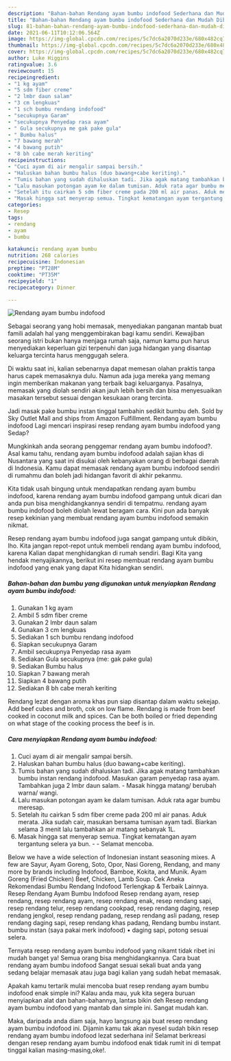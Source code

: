 ```yaml
---
description: "Bahan-bahan Rendang ayam bumbu indofood Sederhana dan Mudah Dibuat"
title: "Bahan-bahan Rendang ayam bumbu indofood Sederhana dan Mudah Dibuat"
slug: 81-bahan-bahan-rendang-ayam-bumbu-indofood-sederhana-dan-mudah-dibuat
date: 2021-06-11T10:12:06.564Z
image: https://img-global.cpcdn.com/recipes/5c7dc6a2070d233e/680x482cq70/rendang-ayam-bumbu-indofood-foto-resep-utama.jpg
thumbnail: https://img-global.cpcdn.com/recipes/5c7dc6a2070d233e/680x482cq70/rendang-ayam-bumbu-indofood-foto-resep-utama.jpg
cover: https://img-global.cpcdn.com/recipes/5c7dc6a2070d233e/680x482cq70/rendang-ayam-bumbu-indofood-foto-resep-utama.jpg
author: Luke Higgins
ratingvalue: 3.6
reviewcount: 15
recipeingredient:
- "1 kg ayam"
- "5 sdm fiber creme"
- "2 lmbr daun salam"
- "3 cm lengkuas"
- "1 sch bumbu rendang indofood"
- "secukupnya Garam"
- "secukupnya Penyedap rasa ayam"
- " Gula secukupnya me gak pake gula"
- " Bumbu halus"
- "7 bawang merah"
- "4 bawang putih"
- "8 bh cabe merah keriting"
recipeinstructions:
- "Cuci ayam di air mengalir sampai bersih."
- "Haluskan bahan bumbu halus (duo bawang+cabe keriting)."
- "Tumis bahan yang sudah dihaluskan tadi. Jika agak matang tambahkan bumbu instan rendang indofood. Masukan garam penyedap rasa ayam. Tambahkan juga 2 lmbr daun salam. Masak hingga matang/ berubah warna/ wangi."
- "Lalu masukan potongan ayam ke dalam tumisan. Aduk rata agar bumbu meresap."
- "Setelah itu cairkan 5 sdm fiber creme pada 200 ml air panas. Aduk merata. Jika sudah cair, masukan bersama tumisan ayam tadi. Biarkan selama 3 menit lalu tambahkan air matang sebanyak 1L."
- "Masak hingga sat menyerap semua. Tingkat kematangan ayam tergantung selera ya bun.  Selamat mencoba."
categories:
- Resep
tags:
- rendang
- ayam
- bumbu

katakunci: rendang ayam bumbu 
nutrition: 268 calories
recipecuisine: Indonesian
preptime: "PT28M"
cooktime: "PT35M"
recipeyield: "1"
recipecategory: Dinner

---
```



![Rendang ayam bumbu indofood](https://img-global.cpcdn.com/recipes/5c7dc6a2070d233e/680x482cq70/rendang-ayam-bumbu-indofood-foto-resep-utama.jpg)

Sebagai seorang yang hobi memasak, menyediakan panganan mantab buat famili adalah hal yang menggembirakan bagi kamu sendiri. Kewajiban seorang istri bukan hanya menjaga rumah saja, namun kamu pun harus menyediakan keperluan gizi terpenuhi dan juga hidangan yang disantap keluarga tercinta harus menggugah selera.

Di waktu  saat ini, kalian sebenarnya dapat memesan olahan praktis tanpa harus capek memasaknya dulu. Namun ada juga mereka yang memang ingin memberikan makanan yang terbaik bagi keluarganya. Pasalnya, memasak yang diolah sendiri akan jauh lebih bersih dan bisa menyesuaikan masakan tersebut sesuai dengan kesukaan orang tercinta. 

Jadi masak pake bumbu instan tinggal tambahin sedikit bumbu deh. Sold by Sky Outlet Mall and ships from Amazon Fulfillment. Rendang ayam bumbu indofood Lagi mencari inspirasi resep rendang ayam bumbu indofood yang Sedap?

Mungkinkah anda seorang penggemar rendang ayam bumbu indofood?. Asal kamu tahu, rendang ayam bumbu indofood adalah sajian khas di Nusantara yang saat ini disukai oleh kebanyakan orang di berbagai daerah di Indonesia. Kamu dapat memasak rendang ayam bumbu indofood sendiri di rumahmu dan boleh jadi hidangan favorit di akhir pekanmu.

Kita tidak usah bingung untuk mendapatkan rendang ayam bumbu indofood, karena rendang ayam bumbu indofood gampang untuk dicari dan anda pun bisa menghidangkannya sendiri di tempatmu. rendang ayam bumbu indofood boleh diolah lewat beragam cara. Kini pun ada banyak resep kekinian yang membuat rendang ayam bumbu indofood semakin nikmat.

Resep rendang ayam bumbu indofood juga sangat gampang untuk dibikin, lho. Kita jangan repot-repot untuk membeli rendang ayam bumbu indofood, karena Kalian dapat menghidangkan di rumah sendiri. Bagi Kita yang hendak menyajikannya, berikut ini resep membuat rendang ayam bumbu indofood yang enak yang dapat Kita hidangkan sendiri.

<!--inarticleads1-->

##### Bahan-bahan dan bumbu yang digunakan untuk menyiapkan Rendang ayam bumbu indofood:

1. Gunakan 1 kg ayam
1. Ambil 5 sdm fiber creme
1. Gunakan 2 lmbr daun salam
1. Gunakan 3 cm lengkuas
1. Sediakan 1 sch bumbu rendang indofood
1. Siapkan secukupnya Garam
1. Ambil secukupnya Penyedap rasa ayam
1. Sediakan  Gula secukupnya (me: gak pake gula)
1. Sediakan  Bumbu halus
1. Siapkan 7 bawang merah
1. Siapkan 4 bawang putih
1. Sediakan 8 bh cabe merah keriting


Rendang lezat dengan aroma khas pun siap disantap dalam waktu sekejap. Add beef cubes and broth, cok on low flame. Rendang is made from beef cooked in coconut milk and spices. Can be both boiled or fried depending on what stage of the cooking process the beef is in. 

<!--inarticleads2-->

##### Cara menyiapkan Rendang ayam bumbu indofood:

1. Cuci ayam di air mengalir sampai bersih.
1. Haluskan bahan bumbu halus (duo bawang+cabe keriting).
1. Tumis bahan yang sudah dihaluskan tadi. Jika agak matang tambahkan bumbu instan rendang indofood. Masukan garam penyedap rasa ayam. Tambahkan juga 2 lmbr daun salam. - Masak hingga matang/ berubah warna/ wangi.
1. Lalu masukan potongan ayam ke dalam tumisan. Aduk rata agar bumbu meresap.
1. Setelah itu cairkan 5 sdm fiber creme pada 200 ml air panas. Aduk merata. Jika sudah cair, masukan bersama tumisan ayam tadi. Biarkan selama 3 menit lalu tambahkan air matang sebanyak 1L.
1. Masak hingga sat menyerap semua. Tingkat kematangan ayam tergantung selera ya bun. -  - Selamat mencoba.


Below we have a wide selection of Indonesian instant seasoning mixes. A few are Sayur, Ayam Goreng, Soto, Opor, Nasi Goreng, Rendang, and many more by brands including Indofood, Bamboe, Kokita, and Munik. Ayam Goreng (Fried Chicken) Beef, Chicken, Lamb Soup. Cek Aneka Rekomendasi Bumbu Rendang Indofood Terlengkap &amp; Terbaik Lainnya. Resep Rendang Ayam Bumbu Indofood Resep rendang ayam, resep rendang, resep rendang ayam, resep rendang enak, resep rendang sapi, resep rendang telur, resep rendang cookpad, resep rendang daging, resep rendang jengkol, resep rendang padang, resep rendang asli padang, resep rendang daging sapi, resep rendang khas padang, Rendang bumbu instant. bumbu instan (saya pakai merk indofood) • daging sapi, potong sesuai selera. 

Ternyata resep rendang ayam bumbu indofood yang nikamt tidak ribet ini mudah banget ya! Semua orang bisa menghidangkannya. Cara buat rendang ayam bumbu indofood Sangat sesuai sekali buat anda yang sedang belajar memasak atau juga bagi kalian yang sudah hebat memasak.

Apakah kamu tertarik mulai mencoba buat resep rendang ayam bumbu indofood enak simple ini? Kalau anda mau, yuk kita segera buruan menyiapkan alat dan bahan-bahannya, lantas bikin deh Resep rendang ayam bumbu indofood yang mantab dan simple ini. Sangat mudah kan. 

Maka, daripada anda diam saja, hayo langsung aja buat resep rendang ayam bumbu indofood ini. Dijamin kamu tak akan nyesel sudah bikin resep rendang ayam bumbu indofood lezat sederhana ini! Selamat berkreasi dengan resep rendang ayam bumbu indofood enak tidak rumit ini di tempat tinggal kalian masing-masing,oke!.

